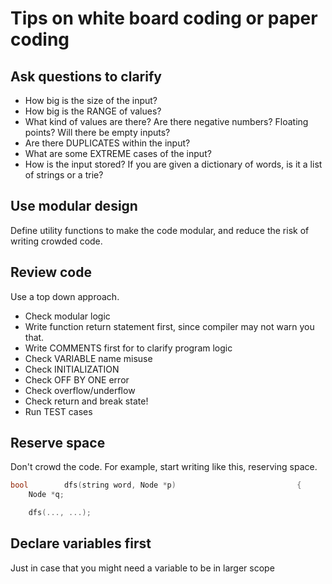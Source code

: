 # Tips on white board coding or paper coding

## Ask questions to clarify
- How big is the size of the input?
- How big is the RANGE of values?
- What kind of values are there? Are there negative numbers? Floating points? Will there be empty inputs?
- Are there DUPLICATES within the input?
- What are some EXTREME cases of the input?
- How is the input stored? If you are given a dictionary of words, is it a list of strings or a trie?

## Use modular design
Define utility functions to make the code modular, and reduce the risk of writing crowded code.

## Review code
Use a top down approach.
- Check modular logic
- Write function return statement first, since compiler may not warn you that.
- Write COMMENTS first for to clarify program logic
- Check VARIABLE name misuse
- Check INITIALIZATION
- Check OFF BY ONE error
- Check overflow/underflow
- Check return and break state!
- Run TEST cases


## Reserve space
Don't crowd the code.
For example, start writing like this, reserving space.
```cpp
bool        dfs(string word, Node *p)                           {
    Node *q;

    dfs(..., ...);
```

## Declare variables first
Just in case that you might need a variable to be in larger scope




